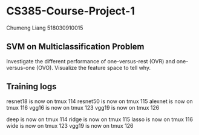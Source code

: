 # CS385-Course-Project-1
Chumeng Liang  518030910015

## SVM on Multiclassification Problem
Investigate the different performance of one-versus-rest (OVR) and one-versus-one (OVO). Visualize the feature space to tell why.

## Training logs
resnet18 is now on tmux 114
resnet50 is now on tmux 115
alexnet is now on tmux 116
vgg16 is now on tmux 123
vgg19 is now on tmux 126

deep is now on tmux 114
ridge is now on tmux 115
lasso is now on tmux 116
wide is now on tmux 123
vgg19 is now on tmux 126